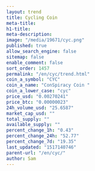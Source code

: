 ```yaml
---
layout: trend
title: Cycling Coin
meta-title: 
h1-title: 
meta-description: 
image: "/media/19671/cyc.png"
published: true
allow_search_engine: false
sitemap: false
enable_comment: false
sort_order: 1457
permalink: "/en/cyc/trend.html"
coin_a_symbol: "CYC"
coin_a_name: "ConSpiracy Coin "
coin_a_lower_case: "cyc"
price_usd: "0.00270241"
price_btc: "0.00000023"
24h_volume_usd: "25.6587"
market_cap_usd: ""
total_supply: ""
available_supply: ""
percent_change_1h: "0.43"
percent_change_24h: "52.77"
percent_change_7d: "19.35"
last_updated: "1517140746"
parent-url: "/en/cyc/"
author: Sam
---
```


